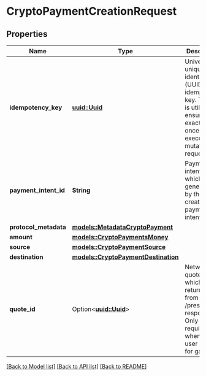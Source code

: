 # CryptoPaymentCreationRequest

## Properties

Name | Type | Description | Notes
------------ | ------------- | ------------- | -------------
**idempotency_key** | [**uuid::Uuid**](uuid::Uuid.md) | Universally unique identifier (UUID v4) idempotency key. This key is utilized to ensure exactly-once execution of mutating requests. | 
**payment_intent_id** | **String** | Payment intent uuid which is generated by the create payment intent call | 
**protocol_metadata** | [**models::MetadataCryptoPayment**](MetadataCryptoPayment.md) |  | 
**amount** | [**models::CryptoPaymentsMoney**](CryptoPaymentsMoney.md) |  | 
**source** | [**models::CryptoPaymentSource**](CryptoPaymentSource.md) |  | 
**destination** | [**models::CryptoPaymentDestination**](CryptoPaymentDestination.md) |  | 
**quote_id** | Option<[**uuid::Uuid**](uuid::Uuid.md)> | Network fee quote uuid which is returned from the /presign response. Only required when end user pays for gas fee | [optional]

[[Back to Model list]](../README.md#documentation-for-models) [[Back to API list]](../README.md#documentation-for-api-endpoints) [[Back to README]](../README.md)


